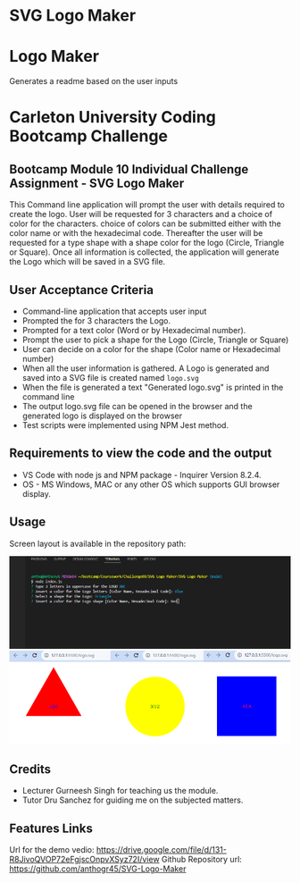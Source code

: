 # SVG Logo Maker


# Logo Maker
Generates a readme based on the user inputs

# Carleton University Coding Bootcamp Challenge 

## Bootcamp Module 10 Individual Challenge Assignment - SVG Logo Maker

This Command line application will prompt the user with details required to create the logo. User will be requested for 3 characters and a choice of color for the characters. choice of colors can be submitted either with the color name or with the hexadecimal code. Thereafter the user will be requested for a type shape with a shape color for the logo (Circle, Triangle or Square). Once all information is collected, the application will generate the Logo which will be saved in a SVG file.

## User Acceptance Criteria

* Command-line application that accepts user input
* Prompted the for 3 characters  the Logo.
* Prompted for a text color (Word or by Hexadecimal number).
* Prompt the user to pick a shape for the Logo (Circle, Triangle or Square)
* User can decide on a color for the shape (Color name or Hexadecimal number)
* When all the user information is gathered. A Logo is generated and saved into a SVG file is created named `logo.svg`
* When the file is generated a text "Generated logo.svg" is printed in the command line
* The output logo.svg file can be opened in the browser and the generated logo is displayed on the browser
* Test scripts were implemented using NPM Jest method.


## Requirements to view the code and the output

- VS Code with node js and NPM package - Inquirer Version 8.2.4.
- OS - MS Windows, MAC or any other OS which supports GUI browser display.

## Usage

Screen layout is available in the repository path: 

![image info](./lib/images/Screenshot%202023-10-19%20213411.png)
![image info](./lib/images/Logos.png)

## Credits

- Lecturer Gurneesh Singh for teaching us the module.
- Tutor Dru Sanchez for guiding me on the subjected matters.

  
## Features Links

Url for the demo vedio: https://drive.google.com/file/d/131-R8JivoQVOP72eFgjscOnpvXSyz72I/view
Github Repository url: https://github.com/anthogr45/SVG-Logo-Maker
